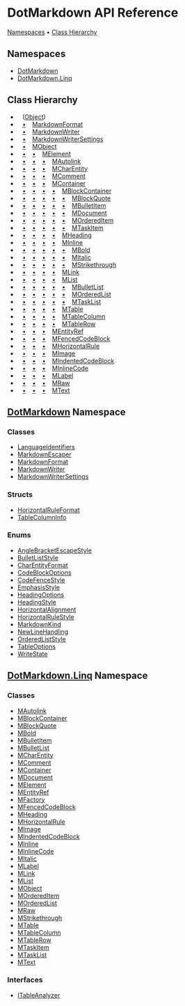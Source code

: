 # DotMarkdown API Reference

[Namespaces](#namespaces) &#x2022; [Class Hierarchy](#class-hierarchy)

## Namespaces

* [DotMarkdown](DotMarkdown/README.md)
* [DotMarkdown.Linq](DotMarkdown/Linq/README.md)

## Class Hierarchy

* &ensp; \([Object](https://docs.microsoft.com/en-us/dotnet/api/system.object)\)<a id="class-hierarchy-System_Object"></a>
* &ensp; [&bull;](#class-hierarchy-System_Object "Object") &ensp; [MarkdownFormat](DotMarkdown/MarkdownFormat/README.md)<a id="class-hierarchy-DotMarkdown_MarkdownFormat"></a>
* &ensp; [&bull;](#class-hierarchy-System_Object "Object") &ensp; [MarkdownWriter](DotMarkdown/MarkdownWriter/README.md)<a id="class-hierarchy-DotMarkdown_MarkdownWriter"></a>
* &ensp; [&bull;](#class-hierarchy-System_Object "Object") &ensp; [MarkdownWriterSettings](DotMarkdown/MarkdownWriterSettings/README.md)<a id="class-hierarchy-DotMarkdown_MarkdownWriterSettings"></a>
* &ensp; [&bull;](#class-hierarchy-System_Object "Object") &ensp; [MObject](DotMarkdown/Linq/MObject/README.md)<a id="class-hierarchy-DotMarkdown_Linq_MObject"></a>
* &ensp; [&bull;](#class-hierarchy-System_Object "Object") &ensp; [&bull;](#class-hierarchy-DotMarkdown_Linq_MObject "MObject") &ensp; [MElement](DotMarkdown/Linq/MElement/README.md)<a id="class-hierarchy-DotMarkdown_Linq_MElement"></a>
* &ensp; [&bull;](#class-hierarchy-System_Object "Object") &ensp; [&bull;](#class-hierarchy-DotMarkdown_Linq_MObject "MObject") &ensp; [&bull;](#class-hierarchy-DotMarkdown_Linq_MElement "MElement") &ensp; [MAutolink](DotMarkdown/Linq/MAutolink/README.md)<a id="class-hierarchy-DotMarkdown_Linq_MAutolink"></a>
* &ensp; [&bull;](#class-hierarchy-System_Object "Object") &ensp; [&bull;](#class-hierarchy-DotMarkdown_Linq_MObject "MObject") &ensp; [&bull;](#class-hierarchy-DotMarkdown_Linq_MElement "MElement") &ensp; [MCharEntity](DotMarkdown/Linq/MCharEntity/README.md)<a id="class-hierarchy-DotMarkdown_Linq_MCharEntity"></a>
* &ensp; [&bull;](#class-hierarchy-System_Object "Object") &ensp; [&bull;](#class-hierarchy-DotMarkdown_Linq_MObject "MObject") &ensp; [&bull;](#class-hierarchy-DotMarkdown_Linq_MElement "MElement") &ensp; [MComment](DotMarkdown/Linq/MComment/README.md)<a id="class-hierarchy-DotMarkdown_Linq_MComment"></a>
* &ensp; [&bull;](#class-hierarchy-System_Object "Object") &ensp; [&bull;](#class-hierarchy-DotMarkdown_Linq_MObject "MObject") &ensp; [&bull;](#class-hierarchy-DotMarkdown_Linq_MElement "MElement") &ensp; [MContainer](DotMarkdown/Linq/MContainer/README.md)<a id="class-hierarchy-DotMarkdown_Linq_MContainer"></a>
* &ensp; [&bull;](#class-hierarchy-System_Object "Object") &ensp; [&bull;](#class-hierarchy-DotMarkdown_Linq_MObject "MObject") &ensp; [&bull;](#class-hierarchy-DotMarkdown_Linq_MElement "MElement") &ensp; [&bull;](#class-hierarchy-DotMarkdown_Linq_MContainer "MContainer") &ensp; [MBlockContainer](DotMarkdown/Linq/MBlockContainer/README.md)<a id="class-hierarchy-DotMarkdown_Linq_MBlockContainer"></a>
* &ensp; [&bull;](#class-hierarchy-System_Object "Object") &ensp; [&bull;](#class-hierarchy-DotMarkdown_Linq_MObject "MObject") &ensp; [&bull;](#class-hierarchy-DotMarkdown_Linq_MElement "MElement") &ensp; [&bull;](#class-hierarchy-DotMarkdown_Linq_MContainer "MContainer") &ensp; [&bull;](#class-hierarchy-DotMarkdown_Linq_MBlockContainer "MBlockContainer") &ensp; [MBlockQuote](DotMarkdown/Linq/MBlockQuote/README.md)<a id="class-hierarchy-DotMarkdown_Linq_MBlockQuote"></a>
* &ensp; [&bull;](#class-hierarchy-System_Object "Object") &ensp; [&bull;](#class-hierarchy-DotMarkdown_Linq_MObject "MObject") &ensp; [&bull;](#class-hierarchy-DotMarkdown_Linq_MElement "MElement") &ensp; [&bull;](#class-hierarchy-DotMarkdown_Linq_MContainer "MContainer") &ensp; [&bull;](#class-hierarchy-DotMarkdown_Linq_MBlockContainer "MBlockContainer") &ensp; [MBulletItem](DotMarkdown/Linq/MBulletItem/README.md)<a id="class-hierarchy-DotMarkdown_Linq_MBulletItem"></a>
* &ensp; [&bull;](#class-hierarchy-System_Object "Object") &ensp; [&bull;](#class-hierarchy-DotMarkdown_Linq_MObject "MObject") &ensp; [&bull;](#class-hierarchy-DotMarkdown_Linq_MElement "MElement") &ensp; [&bull;](#class-hierarchy-DotMarkdown_Linq_MContainer "MContainer") &ensp; [&bull;](#class-hierarchy-DotMarkdown_Linq_MBlockContainer "MBlockContainer") &ensp; [MDocument](DotMarkdown/Linq/MDocument/README.md)<a id="class-hierarchy-DotMarkdown_Linq_MDocument"></a>
* &ensp; [&bull;](#class-hierarchy-System_Object "Object") &ensp; [&bull;](#class-hierarchy-DotMarkdown_Linq_MObject "MObject") &ensp; [&bull;](#class-hierarchy-DotMarkdown_Linq_MElement "MElement") &ensp; [&bull;](#class-hierarchy-DotMarkdown_Linq_MContainer "MContainer") &ensp; [&bull;](#class-hierarchy-DotMarkdown_Linq_MBlockContainer "MBlockContainer") &ensp; [MOrderedItem](DotMarkdown/Linq/MOrderedItem/README.md)<a id="class-hierarchy-DotMarkdown_Linq_MOrderedItem"></a>
* &ensp; [&bull;](#class-hierarchy-System_Object "Object") &ensp; [&bull;](#class-hierarchy-DotMarkdown_Linq_MObject "MObject") &ensp; [&bull;](#class-hierarchy-DotMarkdown_Linq_MElement "MElement") &ensp; [&bull;](#class-hierarchy-DotMarkdown_Linq_MContainer "MContainer") &ensp; [&bull;](#class-hierarchy-DotMarkdown_Linq_MBlockContainer "MBlockContainer") &ensp; [MTaskItem](DotMarkdown/Linq/MTaskItem/README.md)<a id="class-hierarchy-DotMarkdown_Linq_MTaskItem"></a>
* &ensp; [&bull;](#class-hierarchy-System_Object "Object") &ensp; [&bull;](#class-hierarchy-DotMarkdown_Linq_MObject "MObject") &ensp; [&bull;](#class-hierarchy-DotMarkdown_Linq_MElement "MElement") &ensp; [&bull;](#class-hierarchy-DotMarkdown_Linq_MContainer "MContainer") &ensp; [MHeading](DotMarkdown/Linq/MHeading/README.md)<a id="class-hierarchy-DotMarkdown_Linq_MHeading"></a>
* &ensp; [&bull;](#class-hierarchy-System_Object "Object") &ensp; [&bull;](#class-hierarchy-DotMarkdown_Linq_MObject "MObject") &ensp; [&bull;](#class-hierarchy-DotMarkdown_Linq_MElement "MElement") &ensp; [&bull;](#class-hierarchy-DotMarkdown_Linq_MContainer "MContainer") &ensp; [MInline](DotMarkdown/Linq/MInline/README.md)<a id="class-hierarchy-DotMarkdown_Linq_MInline"></a>
* &ensp; [&bull;](#class-hierarchy-System_Object "Object") &ensp; [&bull;](#class-hierarchy-DotMarkdown_Linq_MObject "MObject") &ensp; [&bull;](#class-hierarchy-DotMarkdown_Linq_MElement "MElement") &ensp; [&bull;](#class-hierarchy-DotMarkdown_Linq_MContainer "MContainer") &ensp; [&bull;](#class-hierarchy-DotMarkdown_Linq_MInline "MInline") &ensp; [MBold](DotMarkdown/Linq/MBold/README.md)<a id="class-hierarchy-DotMarkdown_Linq_MBold"></a>
* &ensp; [&bull;](#class-hierarchy-System_Object "Object") &ensp; [&bull;](#class-hierarchy-DotMarkdown_Linq_MObject "MObject") &ensp; [&bull;](#class-hierarchy-DotMarkdown_Linq_MElement "MElement") &ensp; [&bull;](#class-hierarchy-DotMarkdown_Linq_MContainer "MContainer") &ensp; [&bull;](#class-hierarchy-DotMarkdown_Linq_MInline "MInline") &ensp; [MItalic](DotMarkdown/Linq/MItalic/README.md)<a id="class-hierarchy-DotMarkdown_Linq_MItalic"></a>
* &ensp; [&bull;](#class-hierarchy-System_Object "Object") &ensp; [&bull;](#class-hierarchy-DotMarkdown_Linq_MObject "MObject") &ensp; [&bull;](#class-hierarchy-DotMarkdown_Linq_MElement "MElement") &ensp; [&bull;](#class-hierarchy-DotMarkdown_Linq_MContainer "MContainer") &ensp; [&bull;](#class-hierarchy-DotMarkdown_Linq_MInline "MInline") &ensp; [MStrikethrough](DotMarkdown/Linq/MStrikethrough/README.md)<a id="class-hierarchy-DotMarkdown_Linq_MStrikethrough"></a>
* &ensp; [&bull;](#class-hierarchy-System_Object "Object") &ensp; [&bull;](#class-hierarchy-DotMarkdown_Linq_MObject "MObject") &ensp; [&bull;](#class-hierarchy-DotMarkdown_Linq_MElement "MElement") &ensp; [&bull;](#class-hierarchy-DotMarkdown_Linq_MContainer "MContainer") &ensp; [MLink](DotMarkdown/Linq/MLink/README.md)<a id="class-hierarchy-DotMarkdown_Linq_MLink"></a>
* &ensp; [&bull;](#class-hierarchy-System_Object "Object") &ensp; [&bull;](#class-hierarchy-DotMarkdown_Linq_MObject "MObject") &ensp; [&bull;](#class-hierarchy-DotMarkdown_Linq_MElement "MElement") &ensp; [&bull;](#class-hierarchy-DotMarkdown_Linq_MContainer "MContainer") &ensp; [MList](DotMarkdown/Linq/MList/README.md)<a id="class-hierarchy-DotMarkdown_Linq_MList"></a>
* &ensp; [&bull;](#class-hierarchy-System_Object "Object") &ensp; [&bull;](#class-hierarchy-DotMarkdown_Linq_MObject "MObject") &ensp; [&bull;](#class-hierarchy-DotMarkdown_Linq_MElement "MElement") &ensp; [&bull;](#class-hierarchy-DotMarkdown_Linq_MContainer "MContainer") &ensp; [&bull;](#class-hierarchy-DotMarkdown_Linq_MList "MList") &ensp; [MBulletList](DotMarkdown/Linq/MBulletList/README.md)<a id="class-hierarchy-DotMarkdown_Linq_MBulletList"></a>
* &ensp; [&bull;](#class-hierarchy-System_Object "Object") &ensp; [&bull;](#class-hierarchy-DotMarkdown_Linq_MObject "MObject") &ensp; [&bull;](#class-hierarchy-DotMarkdown_Linq_MElement "MElement") &ensp; [&bull;](#class-hierarchy-DotMarkdown_Linq_MContainer "MContainer") &ensp; [&bull;](#class-hierarchy-DotMarkdown_Linq_MList "MList") &ensp; [MOrderedList](DotMarkdown/Linq/MOrderedList/README.md)<a id="class-hierarchy-DotMarkdown_Linq_MOrderedList"></a>
* &ensp; [&bull;](#class-hierarchy-System_Object "Object") &ensp; [&bull;](#class-hierarchy-DotMarkdown_Linq_MObject "MObject") &ensp; [&bull;](#class-hierarchy-DotMarkdown_Linq_MElement "MElement") &ensp; [&bull;](#class-hierarchy-DotMarkdown_Linq_MContainer "MContainer") &ensp; [&bull;](#class-hierarchy-DotMarkdown_Linq_MList "MList") &ensp; [MTaskList](DotMarkdown/Linq/MTaskList/README.md)<a id="class-hierarchy-DotMarkdown_Linq_MTaskList"></a>
* &ensp; [&bull;](#class-hierarchy-System_Object "Object") &ensp; [&bull;](#class-hierarchy-DotMarkdown_Linq_MObject "MObject") &ensp; [&bull;](#class-hierarchy-DotMarkdown_Linq_MElement "MElement") &ensp; [&bull;](#class-hierarchy-DotMarkdown_Linq_MContainer "MContainer") &ensp; [MTable](DotMarkdown/Linq/MTable/README.md)<a id="class-hierarchy-DotMarkdown_Linq_MTable"></a>
* &ensp; [&bull;](#class-hierarchy-System_Object "Object") &ensp; [&bull;](#class-hierarchy-DotMarkdown_Linq_MObject "MObject") &ensp; [&bull;](#class-hierarchy-DotMarkdown_Linq_MElement "MElement") &ensp; [&bull;](#class-hierarchy-DotMarkdown_Linq_MContainer "MContainer") &ensp; [MTableColumn](DotMarkdown/Linq/MTableColumn/README.md)<a id="class-hierarchy-DotMarkdown_Linq_MTableColumn"></a>
* &ensp; [&bull;](#class-hierarchy-System_Object "Object") &ensp; [&bull;](#class-hierarchy-DotMarkdown_Linq_MObject "MObject") &ensp; [&bull;](#class-hierarchy-DotMarkdown_Linq_MElement "MElement") &ensp; [&bull;](#class-hierarchy-DotMarkdown_Linq_MContainer "MContainer") &ensp; [MTableRow](DotMarkdown/Linq/MTableRow/README.md)<a id="class-hierarchy-DotMarkdown_Linq_MTableRow"></a>
* &ensp; [&bull;](#class-hierarchy-System_Object "Object") &ensp; [&bull;](#class-hierarchy-DotMarkdown_Linq_MObject "MObject") &ensp; [&bull;](#class-hierarchy-DotMarkdown_Linq_MElement "MElement") &ensp; [MEntityRef](DotMarkdown/Linq/MEntityRef/README.md)<a id="class-hierarchy-DotMarkdown_Linq_MEntityRef"></a>
* &ensp; [&bull;](#class-hierarchy-System_Object "Object") &ensp; [&bull;](#class-hierarchy-DotMarkdown_Linq_MObject "MObject") &ensp; [&bull;](#class-hierarchy-DotMarkdown_Linq_MElement "MElement") &ensp; [MFencedCodeBlock](DotMarkdown/Linq/MFencedCodeBlock/README.md)<a id="class-hierarchy-DotMarkdown_Linq_MFencedCodeBlock"></a>
* &ensp; [&bull;](#class-hierarchy-System_Object "Object") &ensp; [&bull;](#class-hierarchy-DotMarkdown_Linq_MObject "MObject") &ensp; [&bull;](#class-hierarchy-DotMarkdown_Linq_MElement "MElement") &ensp; [MHorizontalRule](DotMarkdown/Linq/MHorizontalRule/README.md)<a id="class-hierarchy-DotMarkdown_Linq_MHorizontalRule"></a>
* &ensp; [&bull;](#class-hierarchy-System_Object "Object") &ensp; [&bull;](#class-hierarchy-DotMarkdown_Linq_MObject "MObject") &ensp; [&bull;](#class-hierarchy-DotMarkdown_Linq_MElement "MElement") &ensp; [MImage](DotMarkdown/Linq/MImage/README.md)<a id="class-hierarchy-DotMarkdown_Linq_MImage"></a>
* &ensp; [&bull;](#class-hierarchy-System_Object "Object") &ensp; [&bull;](#class-hierarchy-DotMarkdown_Linq_MObject "MObject") &ensp; [&bull;](#class-hierarchy-DotMarkdown_Linq_MElement "MElement") &ensp; [MIndentedCodeBlock](DotMarkdown/Linq/MIndentedCodeBlock/README.md)<a id="class-hierarchy-DotMarkdown_Linq_MIndentedCodeBlock"></a>
* &ensp; [&bull;](#class-hierarchy-System_Object "Object") &ensp; [&bull;](#class-hierarchy-DotMarkdown_Linq_MObject "MObject") &ensp; [&bull;](#class-hierarchy-DotMarkdown_Linq_MElement "MElement") &ensp; [MInlineCode](DotMarkdown/Linq/MInlineCode/README.md)<a id="class-hierarchy-DotMarkdown_Linq_MInlineCode"></a>
* &ensp; [&bull;](#class-hierarchy-System_Object "Object") &ensp; [&bull;](#class-hierarchy-DotMarkdown_Linq_MObject "MObject") &ensp; [&bull;](#class-hierarchy-DotMarkdown_Linq_MElement "MElement") &ensp; [MLabel](DotMarkdown/Linq/MLabel/README.md)<a id="class-hierarchy-DotMarkdown_Linq_MLabel"></a>
* &ensp; [&bull;](#class-hierarchy-System_Object "Object") &ensp; [&bull;](#class-hierarchy-DotMarkdown_Linq_MObject "MObject") &ensp; [&bull;](#class-hierarchy-DotMarkdown_Linq_MElement "MElement") &ensp; [MRaw](DotMarkdown/Linq/MRaw/README.md)<a id="class-hierarchy-DotMarkdown_Linq_MRaw"></a>
* &ensp; [&bull;](#class-hierarchy-System_Object "Object") &ensp; [&bull;](#class-hierarchy-DotMarkdown_Linq_MObject "MObject") &ensp; [&bull;](#class-hierarchy-DotMarkdown_Linq_MElement "MElement") &ensp; [MText](DotMarkdown/Linq/MText/README.md)<a id="class-hierarchy-DotMarkdown_Linq_MText"></a>

## [DotMarkdown](DotMarkdown/README.md) Namespace

### Classes

* [LanguageIdentifiers](DotMarkdown/LanguageIdentifiers/README.md)
* [MarkdownEscaper](DotMarkdown/MarkdownEscaper/README.md)
* [MarkdownFormat](DotMarkdown/MarkdownFormat/README.md)
* [MarkdownWriter](DotMarkdown/MarkdownWriter/README.md)
* [MarkdownWriterSettings](DotMarkdown/MarkdownWriterSettings/README.md)

### Structs

* [HorizontalRuleFormat](DotMarkdown/HorizontalRuleFormat/README.md)
* [TableColumnInfo](DotMarkdown/TableColumnInfo/README.md)

### Enums

* [AngleBracketEscapeStyle](DotMarkdown/AngleBracketEscapeStyle/README.md)
* [BulletListStyle](DotMarkdown/BulletListStyle/README.md)
* [CharEntityFormat](DotMarkdown/CharEntityFormat/README.md)
* [CodeBlockOptions](DotMarkdown/CodeBlockOptions/README.md)
* [CodeFenceStyle](DotMarkdown/CodeFenceStyle/README.md)
* [EmphasisStyle](DotMarkdown/EmphasisStyle/README.md)
* [HeadingOptions](DotMarkdown/HeadingOptions/README.md)
* [HeadingStyle](DotMarkdown/HeadingStyle/README.md)
* [HorizontalAlignment](DotMarkdown/HorizontalAlignment/README.md)
* [HorizontalRuleStyle](DotMarkdown/HorizontalRuleStyle/README.md)
* [MarkdownKind](DotMarkdown/MarkdownKind/README.md)
* [NewLineHandling](DotMarkdown/NewLineHandling/README.md)
* [OrderedListStyle](DotMarkdown/OrderedListStyle/README.md)
* [TableOptions](DotMarkdown/TableOptions/README.md)
* [WriteState](DotMarkdown/WriteState/README.md)

## [DotMarkdown.Linq](DotMarkdown/Linq/README.md) Namespace

### Classes

* [MAutolink](DotMarkdown/Linq/MAutolink/README.md)
* [MBlockContainer](DotMarkdown/Linq/MBlockContainer/README.md)
* [MBlockQuote](DotMarkdown/Linq/MBlockQuote/README.md)
* [MBold](DotMarkdown/Linq/MBold/README.md)
* [MBulletItem](DotMarkdown/Linq/MBulletItem/README.md)
* [MBulletList](DotMarkdown/Linq/MBulletList/README.md)
* [MCharEntity](DotMarkdown/Linq/MCharEntity/README.md)
* [MComment](DotMarkdown/Linq/MComment/README.md)
* [MContainer](DotMarkdown/Linq/MContainer/README.md)
* [MDocument](DotMarkdown/Linq/MDocument/README.md)
* [MElement](DotMarkdown/Linq/MElement/README.md)
* [MEntityRef](DotMarkdown/Linq/MEntityRef/README.md)
* [MFactory](DotMarkdown/Linq/MFactory/README.md)
* [MFencedCodeBlock](DotMarkdown/Linq/MFencedCodeBlock/README.md)
* [MHeading](DotMarkdown/Linq/MHeading/README.md)
* [MHorizontalRule](DotMarkdown/Linq/MHorizontalRule/README.md)
* [MImage](DotMarkdown/Linq/MImage/README.md)
* [MIndentedCodeBlock](DotMarkdown/Linq/MIndentedCodeBlock/README.md)
* [MInline](DotMarkdown/Linq/MInline/README.md)
* [MInlineCode](DotMarkdown/Linq/MInlineCode/README.md)
* [MItalic](DotMarkdown/Linq/MItalic/README.md)
* [MLabel](DotMarkdown/Linq/MLabel/README.md)
* [MLink](DotMarkdown/Linq/MLink/README.md)
* [MList](DotMarkdown/Linq/MList/README.md)
* [MObject](DotMarkdown/Linq/MObject/README.md)
* [MOrderedItem](DotMarkdown/Linq/MOrderedItem/README.md)
* [MOrderedList](DotMarkdown/Linq/MOrderedList/README.md)
* [MRaw](DotMarkdown/Linq/MRaw/README.md)
* [MStrikethrough](DotMarkdown/Linq/MStrikethrough/README.md)
* [MTable](DotMarkdown/Linq/MTable/README.md)
* [MTableColumn](DotMarkdown/Linq/MTableColumn/README.md)
* [MTableRow](DotMarkdown/Linq/MTableRow/README.md)
* [MTaskItem](DotMarkdown/Linq/MTaskItem/README.md)
* [MTaskList](DotMarkdown/Linq/MTaskList/README.md)
* [MText](DotMarkdown/Linq/MText/README.md)

### Interfaces

* [ITableAnalyzer](DotMarkdown/Linq/ITableAnalyzer/README.md)
